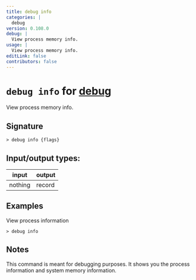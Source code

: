```yaml
---
title: debug info
categories: |
  debug
version: 0.108.0
debug: |
  View process memory info.
usage: |
  View process memory info.
editLink: false
contributors: false
---
```

<!-- This file is automatically generated. Please edit the command in https://github.com/nushell/nushell instead. -->

# `debug info` for [debug](/commands/categories/debug.md)

<div class='command-title'>View process memory info.</div>

## Signature

```> debug info {flags} ```


## Input/output types:

| input   | output |
| ------- | ------ |
| nothing | record |
## Examples

View process information
```nu
> debug info

```

## Notes
This command is meant for debugging purposes.
It shows you the process information and system memory information.